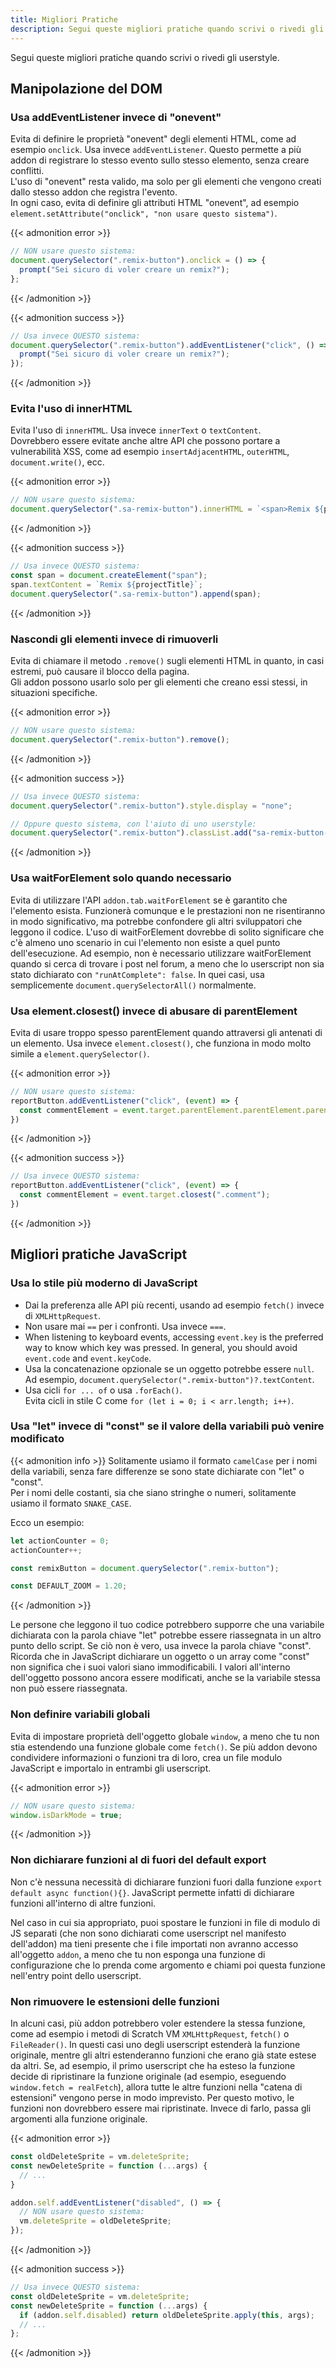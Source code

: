 ```yaml
---
title: Migliori Pratiche
description: Segui queste migliori pratiche quando scrivi o rivedi gli userstyle.
---
```


Segui queste migliori pratiche quando scrivi o rivedi gli userstyle.


## Manipolazione del DOM


### Usa addEventListener invece di "onevent"

Evita di definire le proprietà "onevent" degli elementi HTML, come ad esempio `onclick`. Usa invece `addEventListener`. Questo permette a più addon di registrare lo stesso evento sullo stesso elemento, senza creare conflitti.  
L'uso di "onevent" resta valido, ma solo per gli elementi che vengono creati dallo stesso addon che registra l'evento.  
In ogni caso, evita di definire gli attributi HTML "onevent", ad esempio `element.setAttribute("onclick", "non usare questo sistema")`.

{{< admonition error >}}
```js
// NON usare questo sistema:
document.querySelector(".remix-button").onclick = () => {
  prompt("Sei sicuro di voler creare un remix?");
};
```
{{< /admonition >}}

{{< admonition success >}}
```js
// Usa invece QUESTO sistema:
document.querySelector(".remix-button").addEventListener("click", () => {
  prompt("Sei sicuro di voler creare un remix?");
});
```
{{< /admonition >}}

### Evita l'uso di innerHTML

Evita l'uso di `innerHTML`. Usa invece `innerText` o `textContent`.  
Dovrebbero essere evitate anche altre API che possono portare a vulnerabilità XSS, come ad esempio `insertAdjacentHTML`, `outerHTML`, `document.write()`, ecc.

{{< admonition error >}}
```js
// NON usare questo sistema:
document.querySelector(".sa-remix-button").innerHTML = `<span>Remix ${projectTitle}</span>`;
```
{{< /admonition >}}

{{< admonition success >}}
```js
// Usa invece QUESTO sistema:
const span = document.createElement("span");
span.textContent = `Remix ${projectTitle}`;
document.querySelector(".sa-remix-button").append(span);
```
{{< /admonition >}}

### Nascondi gli elementi invece di rimuoverli

Evita di chiamare il metodo `.remove()` sugli elementi HTML in quanto, in casi estremi, può causare il blocco della pagina.  
Gli addon possono usarlo solo per gli elementi che creano essi stessi, in situazioni specifiche.

{{< admonition error >}}
```js
// NON usare questo sistema:
document.querySelector(".remix-button").remove();
```
{{< /admonition >}}

{{< admonition success >}}
```js
// Usa invece QUESTO sistema:
document.querySelector(".remix-button").style.display = "none";

// Oppure questo sistema, con l'aiuto di uno userstyle:
document.querySelector(".remix-button").classList.add("sa-remix-button-hidden");
```
{{< /admonition >}}

### Usa waitForElement solo quando necessario

Evita di utilizzare l'API `addon.tab.waitForElement` se è garantito che l'elemento esista. Funzionerà comunque e le prestazioni non ne risentiranno in modo significativo, ma potrebbe confondere gli altri sviluppatori che leggono il codice. L'uso di waitForElement dovrebbe di solito significare che c'è almeno uno scenario in cui l'elemento non esiste a quel punto dell'esecuzione.
Ad esempio, non è necessario utilizzare waitForElement quando si cerca di trovare i post nel forum, a meno che lo userscript non sia stato dichiarato con `"runAtComplete": false`. In quei casi, usa semplicemente `document.querySelectorAll()` normalmente.

### Usa element.closest() invece di abusare di parentElement

Evita di usare troppo spesso parentElement quando attraversi gli antenati di un elemento. Usa invece `element.closest()`, che funziona in modo molto simile a `element.querySelector()`.

{{< admonition error >}}
```js
// NON usare questo sistema:
reportButton.addEventListener("click", (event) => {
  const commentElement = event.target.parentElement.parentElement.parentElement.parentElement;
})
```
{{< /admonition >}}

{{< admonition success >}}
```js
// Usa invece QUESTO sistema:
reportButton.addEventListener("click", (event) => {
  const commentElement = event.target.closest(".comment");
})
```
{{< /admonition >}}


## Migliori pratiche JavaScript


### Usa lo stile più moderno di JavaScript

- Dai la preferenza alle API più recenti, usando ad esempio `fetch()` invece di `XMLHttpRequest`.
- Non usare mai `==` per i confronti. Usa invece `===`.
- When listening to keyboard events, accessing `event.key` is the preferred way to know which key was pressed. In general, you should avoid `event.code` and `event.keyCode`.
- Usa la concatenazione opzionale se un oggetto potrebbe essere `null`.  
Ad esempio, `document.querySelector(".remix-button")?.textContent`.
- Usa cicli `for ... of` o usa `.forEach()`.  
Evita cicli in stile C come `for (let i = 0; i < arr.length; i++)`.

### Usa "let" invece di "const" se il valore della variabili può venire modificato

{{< admonition info >}}
Solitamente usiamo il formato `camelCase` per i nomi della variabili, senza fare differenze se sono state dichiarate con "let" o "const".  
Per i nomi delle costanti, sia che siano stringhe o numeri, solitamente usiamo il formato `SNAKE_CASE`.

Ecco un esempio:
```js
let actionCounter = 0;
actionCounter++;

const remixButton = document.querySelector(".remix-button");

const DEFAULT_ZOOM = 1.20;
```
{{< /admonition >}}

Le persone che leggono il tuo codice potrebbero supporre che una variabile dichiarata con la parola chiave "let" potrebbe essere riassegnata in un altro punto dello script. Se ciò non è vero, usa invece la parola chiave "const".
Ricorda che in JavaScript dichiarare un oggetto o un array come "const" non significa che i suoi valori siano immodificabili. I valori all'interno dell'oggetto possono ancora essere modificati, anche se la variabile stessa non può essere riassegnata.

### Non definire variabili globali

Evita di impostare proprietà dell'oggetto globale `window`, a meno che tu non stia estendendo una funzione globale come `fetch()`. 
Se più addon devono condividere informazioni o funzioni tra di loro, crea un file modulo JavaScript e importalo in entrambi gli userscript.

{{< admonition error >}}
```js
// NON usare questo sistema:
window.isDarkMode = true;
```
{{< /admonition >}}

### Non dichiarare funzioni al di fuori del default export

Non c'è nessuna necessità di dichiarare funzioni fuori dalla funzione `export default async function(){}`. JavaScript permette infatti di dichiarare funzioni all'interno di altre funzioni.

Nel caso in cui sia appropriato, puoi spostare le funzioni in file di modulo di JS separati (che non sono dichiarati come userscript nel manifesto dell'addon) ma tieni presente che i file importati non avranno accesso all'oggetto `addon`, a meno che tu non esponga una funzione di configurazione che lo prenda come argomento e chiami poi questa funzione nell'entry point dello userscript.
 

### Non rimuovere le estensioni delle funzioni

In alcuni casi, più addon potrebbero voler estendere la stessa funzione, come ad esempio i metodi di Scratch VM `XMLHttpRequest`, `fetch()` o `FileReader()`.
In questi casi uno degli userscript estenderà la funzione originale, mentre gli altri estenderanno funzioni che erano già state estese da altri. Se, ad esempio, il primo userscript che ha esteso la funzione decide di ripristinare la funzione originale (ad esempio, eseguendo  `window.fetch = realFetch`), allora tutte le altre funzioni nella "catena di estensioni" vengono perse in modo imprevisto.
Per questo motivo, le funzioni non dovrebbero essere mai ripristinate. Invece di farlo, passa gli argomenti alla funzione originale.

{{< admonition error >}}
```js
const oldDeleteSprite = vm.deleteSprite;
const newDeleteSprite = function (...args) {
  // ...
}

addon.self.addEventListener("disabled", () => {
  // NON usare questo sistema:
  vm.deleteSprite = oldDeleteSprite;
});
```
{{< /admonition >}}

{{< admonition success >}}
```js
// Usa invece QUESTO sistema:
const oldDeleteSprite = vm.deleteSprite;
const newDeleteSprite = function (...args) {
  if (addon.self.disabled) return oldDeleteSprite.apply(this, args);
  // ...
};
```
{{< /admonition >}}
